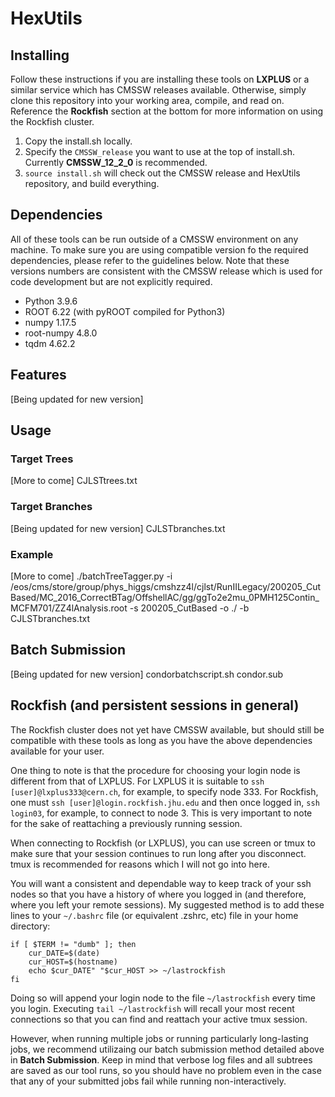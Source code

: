 # HexUtils

## Installing

Follow these instructions if you are installing these tools on **LXPLUS** or a similar service which has CMSSW releases available. Otherwise, simply clone this repository into your working area, compile, and read on. Reference the **Rockfish** section at the bottom for more information on using the Rockfish cluster.
1. Copy the install.sh locally.
2. Specify the ```CMSSW_release``` you want to use at the top of install.sh. Currently **CMSSW_12_2_0** is recommended.
3. ```source install.sh``` will check out the CMSSW release and HexUtils repository, and build everything.

## Dependencies

All of these tools can be run outside of a CMSSW environment on any machine. To make sure you are using compatible version fo the required dependencies, please refer to the guidelines below. Note that these versions numbers are consistent with the CMSSW release which is used for code development but are not explicitly required. 

- Python 3.9.6
- ROOT 6.22 (with pyROOT compiled for Python3)
- numpy 1.17.5
- root-numpy 4.8.0
- tqdm 4.62.2

## Features

[Being updated for new version]

## Usage

### Target Trees

[More to come]
CJLSTtrees.txt

### Target Branches

[Being updated for new version]
CJLSTbranches.txt

### Example

[More to come]
./batchTreeTagger.py -i /eos/cms/store/group/phys_higgs/cmshzz4l/cjlst/RunIILegacy/200205_CutBased/MC_2016_CorrectBTag/OffshellAC/gg/ggTo2e2mu_0PMH125Contin_MCFM701/ZZ4lAnalysis.root -s 200205_CutBased -o ./ -b CJLSTbranches.txt

## Batch Submission

[Being updated for new version]
condorbatchscript.sh
condor.sub

## Rockfish (and persistent sessions in general)

The Rockfish cluster does not yet have CMSSW available, but should still be compatible with these tools as long as you have the above dependencies available for your user. 

One thing to note is that the procedure for choosing your login node is different from that of LXPLUS. For LXPLUS it is suitable to ```ssh [user]@lxplus333@cern.ch```, for example, to specify node 333. For Rockfish, one must ```ssh [user]@login.rockfish.jhu.edu``` and then once logged in, ```ssh login03```, for example, to connect to node 3. This is very important to note for the sake of reattaching a previously running session. 

When connecting to Rockfish (or LXPLUS), you can use screen or tmux to make sure that your session continues to run long after you disconnect. tmux is recommended for reasons which I will not go into here.

You will want a consistent and dependable way to keep track of your ssh nodes so that you have a history of where you logged in (and therefore, where you left your remote sessions). My suggested method is to add these lines to your ```~/.bashrc``` file (or equivalent .zshrc, etc) file in your home directory:
```
if [ $TERM != "dumb" ]; then
	cur_DATE=$(date)
	cur_HOST=$(hostname)
	echo $cur_DATE" "$cur_HOST >> ~/lastrockfish
fi
```
Doing so will append your login node to the file ```~/lastrockfish``` every time you login. Executing ```tail ~/lastrockfish``` will recall your most recent connections so that you can find and reattach your active tmux session. 

However, when running multiple jobs or running particularly long-lasting jobs, we recommend utilizaing our batch submission method detailed above in **Batch Submission**. Keep in mind that verbose log files and all subtrees are saved as our tool runs, so you should have no problem even in the case that any of your submitted jobs fail while running non-interactively.
